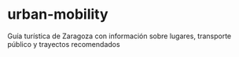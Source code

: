 # urban-mobility

Guía turística de Zaragoza con información sobre lugares, transporte público y trayectos recomendados
